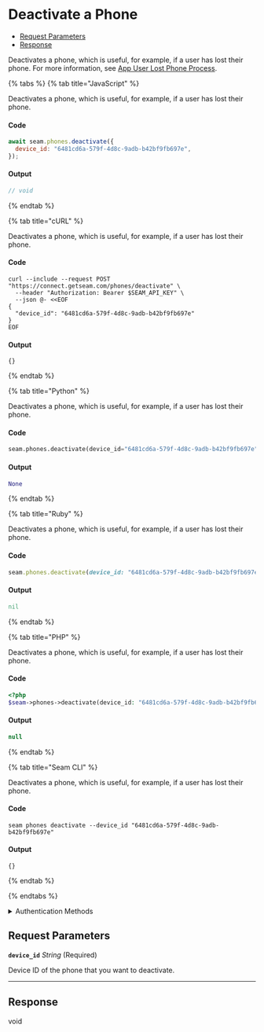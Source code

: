 # Deactivate a Phone

- [Request Parameters](#request-parameters)
- [Response](#response)

Deactivates a phone, which is useful, for example, if a user has lost their phone. For more information, see [App User Lost Phone Process](../../capability-guides/mobile-access/managing-phones-for-a-user-identity.md#app-user-lost-phone-process).


{% tabs %}
{% tab title="JavaScript" %}

Deactivates a phone, which is useful, for example, if a user has lost their phone.

#### Code

```javascript
await seam.phones.deactivate({
  device_id: "6481cd6a-579f-4d8c-9adb-b42bf9fb697e",
});
```

#### Output

```javascript
// void
```
{% endtab %}

{% tab title="cURL" %}

Deactivates a phone, which is useful, for example, if a user has lost their phone.

#### Code

```curl
curl --include --request POST "https://connect.getseam.com/phones/deactivate" \
  --header "Authorization: Bearer $SEAM_API_KEY" \
  --json @- <<EOF
{
  "device_id": "6481cd6a-579f-4d8c-9adb-b42bf9fb697e"
}
EOF
```

#### Output

```curl
{}
```
{% endtab %}

{% tab title="Python" %}

Deactivates a phone, which is useful, for example, if a user has lost their phone.

#### Code

```python
seam.phones.deactivate(device_id="6481cd6a-579f-4d8c-9adb-b42bf9fb697e")
```

#### Output

```python
None
```
{% endtab %}

{% tab title="Ruby" %}

Deactivates a phone, which is useful, for example, if a user has lost their phone.

#### Code

```ruby
seam.phones.deactivate(device_id: "6481cd6a-579f-4d8c-9adb-b42bf9fb697e")
```

#### Output

```ruby
nil
```
{% endtab %}

{% tab title="PHP" %}

Deactivates a phone, which is useful, for example, if a user has lost their phone.

#### Code

```php
<?php
$seam->phones->deactivate(device_id: "6481cd6a-579f-4d8c-9adb-b42bf9fb697e");
```

#### Output

```php
null
```
{% endtab %}

{% tab title="Seam CLI" %}

Deactivates a phone, which is useful, for example, if a user has lost their phone.

#### Code

```seam_cli
seam phones deactivate --device_id "6481cd6a-579f-4d8c-9adb-b42bf9fb697e"
```

#### Output

```seam_cli
{}
```
{% endtab %}

{% endtabs %}


<details>

<summary>Authentication Methods</summary>

- API key
- Client session token
- Personal access token
  <br>Must also include the `seam-workspace` header in the request.

To learn more, see [Authentication](https://docs.seam.co/latest/api/authentication).
</details>

## Request Parameters

**`device_id`** *String* (Required)

Device ID of the phone that you want to deactivate.

---


## Response

void

